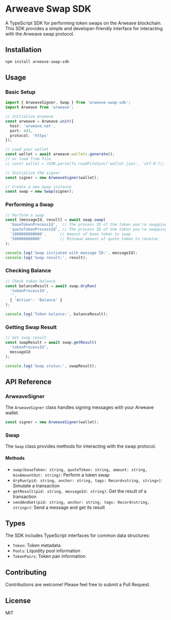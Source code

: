 # Arweave Swap SDK

A TypeScript SDK for performing token swaps on the Arweave blockchain. This SDK provides a simple and developer-friendly interface for interacting with the Arweave swap protocol.

## Installation

```bash
npm install arweave-swap-sdk
```

## Usage

### Basic Setup

```typescript
import { ArweaveSigner, Swap } from 'arweave-swap-sdk';
import Arweave from 'arweave';

// Initialize Arweave
const arweave = Arweave.init({
  host: 'arweave.net',
  port: 443,
  protocol: 'https'
});

// Load your wallet
const wallet = await arweave.wallets.generate();
// or load from file
// const wallet = JSON.parse(fs.readFileSync('wallet.json', 'utf-8'));

// Initialize the signer
const signer = new ArweaveSigner(wallet);

// Create a new Swap instance
const swap = new Swap(signer);
```

### Performing a Swap

```typescript
// Perform a swap
const [messageId, result] = await swap.swap(
  'baseTokenProcessId',  // The process ID of the token you're swapping from
  'quoteTokenProcessId', // The process ID of the token you're swapping to
  '1000000000000',      // Amount of base token to swap
  '500000000000'        // Minimum amount of quote token to receive
);

console.log('Swap initiated with message ID:', messageId);
console.log('Swap result:', result);
```

### Checking Balance

```typescript
// Check token balance
const balanceResult = await swap.dryRun(
  'tokenProcessId',
  '',
  { 'Action': 'Balance' }
);

console.log('Token balance:', balanceResult);
```

### Getting Swap Result

```typescript
// Get swap result
const swapResult = await swap.getResult(
  'tokenProcessId',
  messageId
);

console.log('Swap status:', swapResult);
```

## API Reference

### ArweaveSigner

The `ArweaveSigner` class handles signing messages with your Arweave wallet.

```typescript
const signer = new ArweaveSigner(wallet);
```

### Swap

The `Swap` class provides methods for interacting with the swap protocol.

#### Methods

- `swap(baseToken: string, quoteToken: string, amount: string, minAmountOut: string)`: Perform a token swap
- `dryRun(pid: string, anchor: string, tags: Record<string, string>)`: Simulate a transaction
- `getResult(pid: string, messageId: string)`: Get the result of a transaction
- `sendAndGet(pid: string, anchor: string, tags: Record<string, string>)`: Send a message and get its result

## Types

The SDK includes TypeScript interfaces for common data structures:

- `Token`: Token metadata
- `Pools`: Liquidity pool information
- `TokenPairs`: Token pair information

## Contributing

Contributions are welcome! Please feel free to submit a Pull Request.

## License

MIT